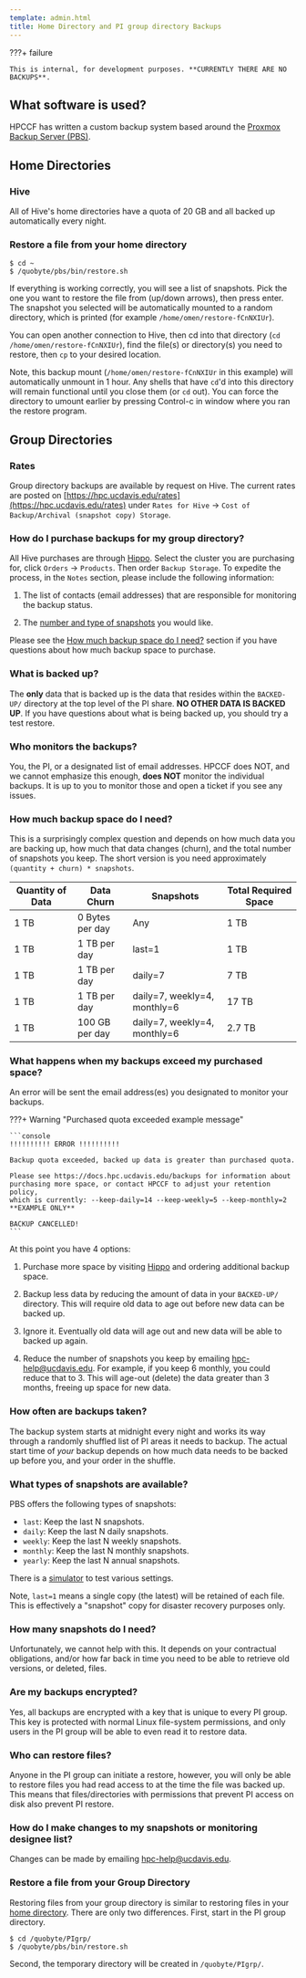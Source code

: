 ```yaml
---
template: admin.html
title: Home Directory and PI group directory Backups
---
```


???+ failure

    This is internal, for development purposes. **CURRENTLY THERE ARE NO BACKUPS**.

## What software is used?

HPCCF has written a custom backup system based around the
[Proxmox Backup Server (PBS)](https://www.proxmox.com/en/products/proxmox-backup-server/overview).

## Home Directories

### Hive

All of Hive's home directories have a quota of 20 GB and all backed up automatically every night.

### Restore a file from your home directory

```console
$ cd ~
$ /quobyte/pbs/bin/restore.sh
```

If everything is working correctly, you will see a list of snapshots. Pick the one you want to restore the file from
(up/down arrows), then press enter. The snapshot you selected will be automatically mounted to a random directory, which
is printed (for example `/home/omen/restore-fCnNXIUr`).

You can open another connection to Hive, then cd into that directory (`cd /home/omen/restore-fCnNXIUr`), find the
file(s) or directory(s) you need to restore, then `cp` to your desired location.

Note, this backup mount (`/home/omen/restore-fCnNXIUr` in this example) will automatically unmount in 1 hour. Any shells
that have `cd`'d into this directory will remain functional until you close them (or `cd` out). You can force the
directory to umount earlier by pressing Control-c in window where you ran the restore program.

## Group Directories

### Rates

Group directory backups are available by request on Hive. The current rates are posted on
[https://hpc.ucdavis.edu/rates](https://hpc.ucdavis.edu/rates) under `Rates for Hive` ->
`Cost of Backup/Archival (snapshot copy) Storage`.

### How do I purchase backups for my group directory?

All Hive purchases are through [Hippo](https://hippo.ucdavis.edu/). Select the cluster you are purchasing for, click
`Orders` -> `Products`. Then order `Backup Storage`. To expedite the process, in the `Notes` section, please include the
following information:

1. The list of contacts (email addresses) that are responsible for monitoring the backup status.

1. The [number and type of snapshots](#what-types-of-snapshots-are-available) you would like.

Please see the [How much backup space do I need?](#how-much-backup-space-do-i-need) section if you have questions about
how much backup space to purchase.

### What is backed up?

The **only** data that is backed up is the data that resides within the `BACKED-UP/` directory at the top level of the
PI share. **NO OTHER DATA IS BACKED UP**. If you have questions about what is being backed up, you should try a test
restore.

### Who monitors the backups?

You, the PI, or a designated list of email addresses. HPCCF does NOT, and we cannot emphasize this enough, **does NOT**
monitor the individual backups. It is up to you to monitor those and open a ticket if you see any issues.

### How much backup space do I need?

This is a surprisingly complex question and depends on how much data you are backing up, how much that data changes
(churn), and the total number of snapshots you keep. The short version is you need approximately
`(quantity + churn) * snapshots`.

| Quantity of Data | Data Churn      | Snapshots                    | Total Required Space |
| ---------------- | --------------- | ---------------------------- | -------------------- |
| 1 TB             | 0 Bytes per day | Any                          | 1 TB                 |
| 1 TB             | 1 TB per day    | last=1                       | 1 TB                 |
| 1 TB             | 1 TB per day    | daily=7                      | 7 TB                 |
| 1 TB             | 1 TB per day    | daily=7, weekly=4, monthly=6 | 17 TB                |
| 1 TB             | 100 GB per day  | daily=7, weekly=4, monthly=6 | 2.7 TB               |

### What happens when my backups exceed my purchased space?

An error will be sent the email address(es) you designated to monitor your backups.

???+ Warning "Purchased quota exceeded example message"

    ```console
    !!!!!!!!!! ERROR !!!!!!!!!!

    Backup quota exceeded, backed up data is greater than purchased quota.

    Please see https://docs.hpc.ucdavis.edu/backups for information about
    purchasing more space, or contact HPCCF to adjust your retention policy,
    which is currently: --keep-daily=14 --keep-weekly=5 --keep-monthly=2 **EXAMPLE ONLY**

    BACKUP CANCELLED!
    ```

At this point you have 4 options:

1. Purchase more space by visiting [Hippo](https://hippo.ucdavis.edu/) and ordering additional backup space.

1. Backup less data by reducing the amount of data in your `BACKED-UP/` directory. This will require old data to age out
   before new data can be backed up.

1. Ignore it. Eventually old data will age out and new data will be able to backed up again.

1. Reduce the number of snapshots you keep by emailing hpc-help@ucdavis.edu. For example, if you keep 6 monthly, you
   could reduce that to 3. This will age-out (delete) the data greater than 3 months, freeing up space for new data.

### How often are backups taken?

The backup system starts at midnight every night and works its way through a randomly shuffled list of PI areas it needs
to backup. The actual start time of _your_ backup depends on how much data needs to be backed up before you, and your
order in the shuffle.

### What types of snapshots are available?

PBS offers the following types of snapshots:

-   `last`: Keep the last N snapshots.
-   `daily`: Keep the last N daily snapshots.
-   `weekly`: Keep the last N weekly snapshots.
-   `monthly`: Keep the last N monthly snapshots.
-   `yearly`: Keep the last N annual snapshots.

There is a [simulator](https://pbs.proxmox.com/docs/prune-simulator/) to test various settings.

Note, `last=1` means a single copy (the latest) will be retained of each file. This is effectively a "snapshot" copy for
disaster recovery purposes only.

### How many snapshots do I need?

Unfortunately, we cannot help with this. It depends on your contractual obligations, and/or how far back in time you
need to be able to retrieve old versions, or deleted, files.

### Are my backups encrypted?

Yes, all backups are encrypted with a key that is unique to every PI group. This key is protected with normal Linux
file-system permissions, and only users in the PI group will be able to even read it to restore data.

### Who can restore files?

Anyone in the PI group can initiate a restore, however, you will only be able to restore files you had read access to at
the time the file was backed up. This means that files/directories with permissions that prevent PI access on disk also
prevent PI restore.

### How do I make changes to my snapshots or monitoring designee list?

Changes can be made by emailing hpc-help@ucdavis.edu.

### Restore a file from your Group Directory

Restoring files from your group directory is similar to restoring files in your
[home directory](#restore-a-file-from-your-home-directory). There are only two differences. First, start in the PI group
directory.

```console
$ cd /quobyte/PIgrp/
$ /quobyte/pbs/bin/restore.sh
```

Second, the temporary directory will be created in `/quobyte/PIgrp/`.
